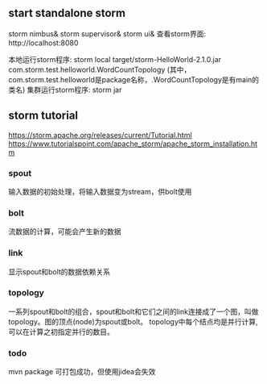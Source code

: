 ## start standalone storm
storm nimbus&
storm supervisor&
storm ui&
查看storm界面:
http://localhost:8080

本地运行storm程序: storm local target/storm-HelloWorld-2.1.0.jar com.storm.test.helloworld.WordCountTopology (其中，com.storm.test.helloworld是package名称，.WordCountTopology是有main的类名)
集群运行storm程序: storm jar

## storm tutorial
https://storm.apache.org/releases/current/Tutorial.html
https://www.tutorialspoint.com/apache_storm/apache_storm_installation.htm

### spout
输入数据的初始处理，将输入数据变为stream，供bolt使用
### bolt
流数据的计算，可能会产生新的数据
### link
显示spout和bolt的数据依赖关系

### topology
一系列spout和bolt的组合，spout和bolt和它们之间的link连接成了一个图，叫做topology。图的顶点(node)为spout或bolt。
topology中每个结点均是并行计算,可以在计算之初指定并行的数目。



### todo
mvn package 可打包成功，但使用jidea会失效





